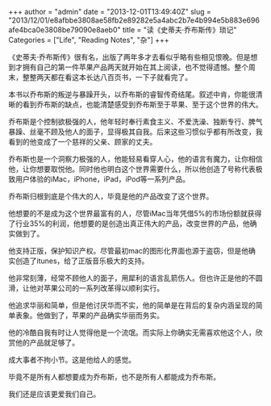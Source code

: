 +++
author = "admin"
date = "2013-12-01T13:49:40Z"
slug = "2013/12/01/e8afbbe3808ae58fb2e89282e5a4abc2b7e4b994e5b883e696afe4bca0e3808be79090e8aeb0"
title = "读《史蒂夫·乔布斯传》琐记"
Categories = ["Life", "Reading Notes", "杂"]
+++

《史蒂夫·乔布斯传》很有名，出版了两年多才去看似乎略有些相见恨晚。但是想到才拥有自己的第一件苹果产品两天就开始在其上阅读，也不觉得遗憾。整个周末，整整两天都在看这本长达八百页书，一下子就看完了。

本书以乔布斯的叛逆与暴躁开头，以乔布斯的睿智传奇结尾。叙述中肯，你能很清晰的看到乔布斯的缺点，也能清楚感受到乔布斯至于苹果、至于这个世界的伟大。

乔布斯是个控制欲极强的人，他年轻时奉行素食主义、不爱洗澡、独断专行、脾气暴躁、丝毫不顾及他人的面子，显得极其自我。后来这些习惯似乎都有所改变，我看到的他变成了一个慈祥的父亲、顾家的丈夫。

乔布斯也是一个洞察力极强的人，他能轻易看穿人心，他的语言有魔力，让你相信他，让你想要取悦他。同时他也明白这个世界需要什么，所以他创造了号称代表极致用户体验的iMac，iPhone，iPad，iPod等一系列产品。

乔布斯归根到底是个伟大的人，毕竟是他的产品改变了这个世界。

他想要的不是成为这个世界最富有的人，尽管iMac当年凭借5%的市场份额就获得了行业35%的利润，他想要的是创造出真正伟大的产品，改变世界的产品，他确实做到了。

他支持正版，保护知识产权。尽管最初mac的图形化界面也源于盗窃，但是他确实创造了itunes，给了正版音乐极大的支持。

他非常刻薄，经常不顾他人的面子，用犀利的语言乱箭伤人。但也许正是他的不圆滑，让他对苹果公司的一系列改革得以顺利实行。

他追求华丽和简单，但是他讨厌华而不实，他的简单是在背后的复杂内涵呈现的简单表象。他做到了，苹果的产品确实华丽而务实。

他的冷酷自我有时让人觉得他是一个流氓。而实际上你确实无需喜欢他这个人，欣赏他的产品就足够了。

成大事者不拘小节。这是他给人的感觉。

毕竟不是所有人都想要成为乔布斯，也不是所有人都能成为乔布斯。

我们还是应该更爱我们自己。
